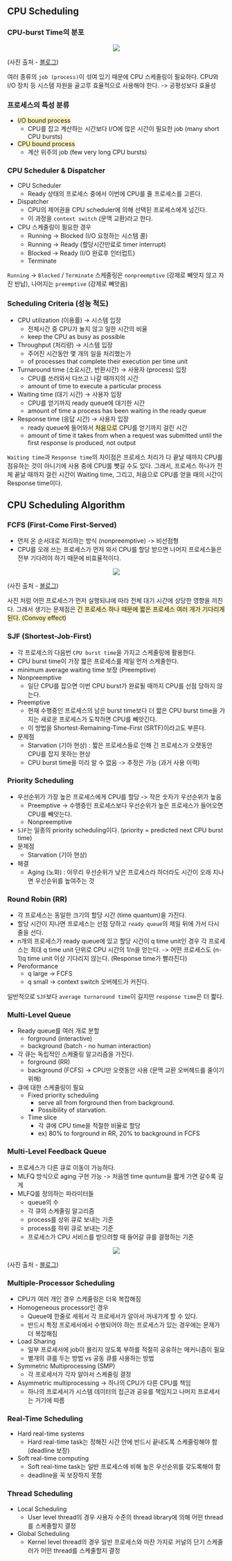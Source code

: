 ## CPU Scheduling

### CPU-burst Time의 분포

<center><img src = "https://img1.daumcdn.net/thumb/R1280x0/?scode=mtistory2&fname=https%3A%2F%2Fblog.kakaocdn.net%2Fdn%2FcyK67R%2Fbtq1JWibCaB%2FWfKcFxSm4BQdPKnKDg4Ka1%2Fimg.png"></center>

(사진 출처 - [블로그](https://sangminlog.tistory.com/entry/cpu-scheduling?category=887652))

여러 종류의 `job (process)`이 섞여 있기 때문에 CPU 스케줄링이 필요하다. CPU와 I/O 장치 등 시스템 자원을 골고루 효율적으로 사용해야 한다. -> 공평성보다 효율성

### 프로세스의 특성 분류

- <span style = "background-color:#FAF4C0">I/O bound process</span>
  - CPU를 잡고 계산하는 시간보다 I/O에 많은 시간이 필요한 job (many short CPU bursts)
- <span style = "background-color:#FAF4C0">CPU bound process</span>
  - 계산 위주의 job (few very long CPU bursts)

### CPU Scheduler & Dispatcher

- CPU Scheduler
  - Ready 상태의 프로세스 중에서 이번에 CPU를 줄 프로세스를 고른다.
- Dispatcher
  - CPU의 제어권을 CPU scheduler에 의해 선택된 프로세스에게 넘긴다.
  - 이 과정을 `context switch` (문맥 교환)라고 한다.
- CPU 스케줄링이 필요한 경우
  - Running -> Blocked (I/O 요청하는 시스템 콜)
  - Running -> Ready (할당시간만료로 timer interrupt)
  - Blocked -> Ready (I/O 완료후 인터럽트)
  - Terminate

`Running` -> `Blocked` / `Terminate` 스케줄링은 `nonpreemptive` (강제로 빼앗지 않고 자진 반납), 나머지는 `preemptive` (강제로 빼앗음)

### Scheduling Criteria (성능 척도)

- CPU utilization (이용률) -> 시스템 입장
  - 전체시간 중 CPU가 놀지 않고 일한 시간의 비율
  - keep the CPU as busy as possible
- Throughput (처리량) -> 시스템 입장
  - 주어진 시간동안 몇 개의 일을 처리했는가
  - of processes that complete their execution per time unit
- Turnaround time (소요시간, 반환시간) -> 사용자 (process) 입장
  - CPU를 쓰러와서 다쓰고 나갈 때까지의 시간
  - amount of time to execute a particular process
- Waiting time (대기 시간) -> 사용자 입장
  - CPU를 얻기까지 ready queue에 대기한 시간
  - amount of time a process has been waiting in the ready queue
- Response time (응답 시간) -> 사용자 입장
  - ready queue에 들어와서 <span style = "background-color:#FAF4C0">처음으로</span> CPU를 얻기까지 걸린 시간
  - amount of time it takes from when a request was submitted until the first response is produced, not output

`Waiting time`과 `Response time`의 차이점은 프로세스 처리가 다 끝날 때까지 CPU를 점유하는 것이 아니기에 사용 중에 CPU를 뺏길 수도 있다. 그래서, 프로세스 하나가 전체 끝날 때까지 걸린 시간이 Waiting time, 그리고, 처음으로 CPU를 얻을 때의 시간이 Response time이다.

## CPU Scheduling Algorithm

### FCFS (First-Come First-Served)

- 먼저 온 순서대로 처리하는 방식 (nonpreemptive) -> 비선점형
- CPU를 오래 쓰는 프로세스가 먼저 와서 CPU를 할당 받으면 나머지 프로세스들은 전부 기다려야 하기 때문에 비효율적이다.

<center><img src = "https://img1.daumcdn.net/thumb/R1280x0/?scode=mtistory2&fname=https%3A%2F%2Fblog.kakaocdn.net%2Fdn%2Fcn7exC%2Fbtq1K4s2sxl%2Fhai9hSGTyTzOH3ULn7kOw0%2Fimg.png"></center>

(사진 출처 - [블로그](https://sangminlog.tistory.com/entry/cpu-scheduling?category=887652))

사진 처럼 어떤 프로세스가 먼저 실행되냐에 따라 전체 대기 시간에 상당한 영향을 끼친다. 그래서 생기는 문제점은 <span style = "background-color:#FAF4C0">긴 프로세스 하나 때문에 짧은 프로세스 여러 개가 기다리게 된다. (Convoy effect)</span>

### SJF (Shortest-Job-First)

- 각 프로세스의 다음번 `CPU burst time`을 가지고 스케줄링에 활용한다.
- CPU burst time이 가장 짧은 프로세스를 제일 먼저 스케줄한다.
- minimum average waiting time 보장 (Preemptive)
- Nonpreemptive
  - 일단 CPU를 잡으면 이번 CPU burst가 완료될 때까지 CPU를 선점 당하지 않는다.
- Preemptive
  - 현재 수행중인 프로세스의 남은 burst time보다 더 짧은 CPU burst time을 가지는 새로운 프로세스가 도착하면 CPU를 빼앗긴다.
  - 이 방법을 Shortest-Remaining-Time-First (SRTF)이라고도 부른다.
- 문제점
  - Starvation (기아 현상) : 짧은 프로세스들로 인해 긴 프로세스가 오랫동안 CPU를 잡지 못하는 현상
  - CPU burst time을 미리 알 수 없음 -> 추정은 가능 (과거 사용 이력)

### Priority Scheduling

- 우선순위가 가장 높은 프로세스에게 CPU를 할당 -> 작은 숫자가 우선순위가 높음
  - Preemptive -> 수행중인 프로세스보다 우선순위가 높은 프로세스가 들어오면 CPU를 빼앗는다.
  - Nonpreemptive
- `SJF`는 일종의 priority scheduling이다. (priority = predicted next CPU burst time)
- 문제점
  - Starvation (기아 현상)
- 해결
  - Aging (노화) : 아무리 우선순위가 낮은 프로세스라 하더라도 시간이 오래 지나면 우선순위를 높여주는 것

### Round Robin (RR)

- 각 프로세스는 동일한 크기의 할당 시간 (time quantum)을 가진다.
- 할당 시간이 지나면 프로세스는 선점 당하고 `ready queue`의 제일 뒤에 가서 다시 줄을 선다.
- n개의 프로세스가 ready queue에 있고 할당 시간이 q time unit인 경우 각 프로세스는 최대 q time unit 단위로 CPU 시간의 1/n을 얻는다. -> 어떤 프로세스도 (n-1)q time unit 이상 기다리지 않는다. (Response time가 빨라진다)
- Peroformance
  - q large -> FCFS
  - q small -> context switch 오버헤드가 커진다.

일반적으로 `SJF`보다 `average turnaround time`이 길지만 `response time`은 더 짧다.

### Multi-Level Queue

- Ready queue를 여러 개로 분할
  - forground (interactive)
  - background (batch - no human interaction)
- 각 큐는 독립적인 스케줄링 알고리즘을 가진다.
  - forground (RR)
  - background (FCFS) -> CPU만 오랫동안 사용 (문맥 교환 오버헤드를 줄이기 위해)
- 큐에 대한 스케줄링이 필요
  - Fixed priority scheduling
    - serve all from forground then from background.
    - Possibility of starvation.
  - Time slice
    - 각 큐에 CPU time을 적절한 비율로 할당
    - ex) 80% to forground in RR, 20% to background in FCFS

### Multi-Level Feedback Queue

- 프로세스가 다른 큐로 이동이 가능하다.
- MLFQ 방식으로 aging 구현 가능 -> 처음엔 time quntum을 짧게 가면 갈수록 길게
- MLFQ를 정의하는 파라미터들
  - queue의 수
  - 각 큐의 스케줄링 알고리즘
  - process를 상위 큐로 보내는 기준
  - process를 하위 큐로 보내는 기준
  - 프로세스가 CPU 서비스를 받으려할 때 들어갈 큐를 결졍하는 기준

<center><img src = "https://img1.daumcdn.net/thumb/R1280x0/?scode=mtistory2&fname=https%3A%2F%2Fblog.kakaocdn.net%2Fdn%2FzptnL%2Fbtq1G9iWNDR%2FzKNnJSKPhSEOYPw51TN5b0%2Fimg.png"></center>

(사진 출처 - [블로그](https://sangminlog.tistory.com/entry/cpu-scheduling?category=887652))

### Multiple-Processor Scheduling

- CPU가 여러 개인 경우 스케줄링은 더욱 복잡해짐
- Homogeneous processor인 경우
  - Queue에 한줄로 세워서 각 프로세서가 알아서 꺼내가게 할 수 있다.
  - 반드시 특정 프로세서에서 수행되어야 하는 프로세스가 있는 경우에는 문제가 더 복잡해짐
- Load Sharing
  - 일부 프로세서에 job이 몰리지 않도록 부하를 적절히 공유하는 메커니즘이 필요
  - 별개의 큐를 두는 방법 vs 공동 큐를 사용하는 방법
- Symmetric Multiprocessing (SMP)
  - 각 프로세서가 각자 알아서 스케줄링 결정
- Asymmetric multiprocessing -> 하나의 CPU가 다른 CPU를 책임
  - 하나의 프로세서가 시스템 데이터의 접근과 공유를 책임지고 나머지 프로세서는 거기에 따름

### Real-Time Scheduling

- Hard real-time systems
  - Hard real-time task는 정해진 시간 안에 반드시 끝내도록 스케줄링해야 함 (deadline 보장)
- Soft real-time computing
  - Soft real-time task는 일반 프로세스에 비해 높은 우선순위를 갖도록해야 함
  - deadline을 꼭 보장하지 못함

### Thread Scheduling

- Local Scheduling
  - User level thread의 경우 사용자 수준의 thread library에 의해 어떤 thread를 스케줄할지 결정
- Global Scheduling
  - Kernel level thread의 경우 일반 프로세스와 마찬 가지로 커널의 단기 스케줄러가 어떤 thread를 스케줄할지 결정
